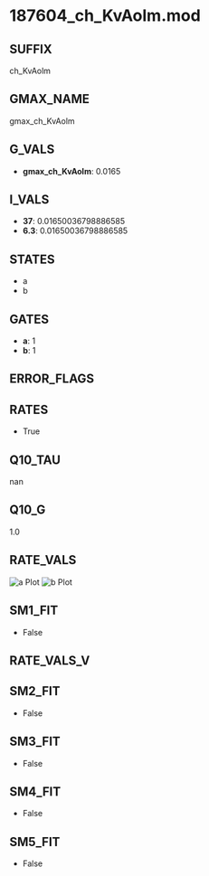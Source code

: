 # 187604_ch_KvAolm.mod

## SUFFIX

ch_KvAolm

## GMAX_NAME

gmax_ch_KvAolm

## G_VALS

- **gmax_ch_KvAolm**: 0.0165

## I_VALS

- **37**: 0.01650036798886585
- **6.3**: 0.01650036798886585

## STATES

- a
- b

## GATES

- **a**: 1
- **b**: 1

## ERROR_FLAGS


## RATES

- True

## Q10_TAU

nan

## Q10_G

1.0

## RATE_VALS

![a Plot](/Users/pbozelos/Dropbox/icg-Chai-Panos/supermodels/output_markdown_files/K/187604_ch_KvAolm.mod/images/a.png)
![b Plot](/Users/pbozelos/Dropbox/icg-Chai-Panos/supermodels/output_markdown_files/K/187604_ch_KvAolm.mod/images/b.png)

## SM1_FIT

- False

## RATE_VALS_V

## SM2_FIT

- False

## SM3_FIT

- False

## SM4_FIT

- False

## SM5_FIT

- False

